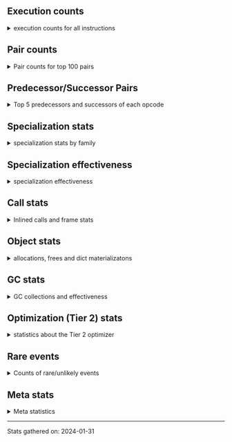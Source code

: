 ## Execution counts

<details>
<summary> execution counts for all instructions </summary>

|Name | Base Count | Head Count | Change | 
|---|---:|---:|---:|
| JUMP_BACKWARD | 4,565,387,831 | 130,813,627 | -97.1% |
| GET_ANEXT | 133,515,680 | 8,000,960 | -94.0% |
| FOR_ITER_RANGE | 712,751,773 | 87,080,413 | -87.8% |
| COMPARE_OP_STR | 2,124,123,220 | 320,811,617 | -84.9% |
| STORE_FAST_LOAD_FAST | 161,236,742 | 33,513,553 | -79.2% |
| CALL_METHOD_DESCRIPTOR_FAST_WITH_KEYWORDS | 104,542,462 | 23,268,692 | -77.7% |
| STORE_SLICE | 156,896,171 | 35,828,886 | -77.2% |
| BINARY_OP_MULTIPLY_FLOAT | 1,103,691,680 | 267,955,794 | -75.7% |
| FOR_ITER | 492,553,897 | 121,797,689 | -75.3% |
| BINARY_OP_ADD_FLOAT | 525,604,542 | 141,052,004 | -73.2% |
| BINARY_SUBSCR_STR_INT | 1,660,365,460 | 473,984,119 | -71.5% |
| BINARY_OP_ADD_INT | 2,975,939,262 | 862,643,938 | -71.0% |
| STORE_SUBSCR_LIST_INT | 424,106,240 | 126,459,547 | -70.2% |
| BINARY_OP_SUBTRACT_FLOAT | 360,323,895 | 108,327,505 | -69.9% |
| LIST_EXTEND | 125,021,225 | 37,864,634 | -69.7% |
| LIST_APPEND | 187,406,729 | 61,153,370 | -67.4% |
| BINARY_SUBSCR | 1,482,708,687 | 508,270,966 | -65.7% |
| CONTAINS_OP | 2,665,881,862 | 1,012,331,036 | -62.0% |
| FOR_ITER_LIST | 1,659,271,081 | 635,500,714 | -61.7% |
| UNPACK_SEQUENCE_TWO_TUPLE | 901,086,834 | 346,630,027 | -61.5% |
| SET_ADD | 2,273,600 | 906,696 | -60.1% |
| STORE_SUBSCR | 440,852,661 | 176,904,288 | -59.9% |
| STORE_NAME | 980,100 | 401,160 | -59.1% |
| CALL_STR_1 | 74,885,887 | 33,728,518 | -55.0% |
| BUILD_SLICE | 211,808,894 | 96,291,386 | -54.5% |
| NOP | 2,057,701,675 | 943,501,950 | -54.1% |
| SWAP | 1,237,170,306 | 586,498,720 | -52.6% |
| BINARY_SUBSCR_LIST_INT | 1,193,419,006 | 575,292,397 | -51.8% |
| COPY | 1,401,539,033 | 680,107,228 | -51.5% |
| BINARY_OP_MULTIPLY_INT | 357,995,205 | 175,050,281 | -51.1% |
| LOAD_CONST | 13,439,523,851 | 7,110,029,720 | -47.1% |
| STORE_FAST | 13,892,726,344 | 7,630,653,608 | -45.1% |
| FORMAT_WITH_SPEC | 1,520 | 840 | -44.7% |
| LOAD_FAST_LOAD_FAST | 11,160,698,798 | 6,179,821,440 | -44.6% |
| LOAD_ATTR_CLASS | 176,639,489 | 99,196,941 | -43.8% |
| FOR_ITER_TUPLE | 582,454,535 | 328,511,761 | -43.6% |
| BINARY_OP | 1,123,726,185 | 638,342,262 | -43.2% |
| TO_BOOL_INT | 326,540,359 | 185,840,346 | -43.1% |
| POP_JUMP_IF_FALSE | 12,057,795,288 | 7,066,019,843 | -41.4% |
| BINARY_OP_SUBTRACT_INT | 658,363,300 | 398,692,600 | -39.4% |
| EXTENDED_ARG | 458,770,550 | 291,203,459 | -36.5% |
| CALL_METHOD_DESCRIPTOR_NOARGS | 432,862,339 | 277,902,317 | -35.8% |
| LOAD_DEREF | 1,107,321,759 | 715,808,760 | -35.4% |
| CALL_INTRINSIC_1 | 249,750,651 | 162,316,778 | -35.0% |
| CONVERT_VALUE | 139,478,136 | 90,755,456 | -34.9% |
| CALL_TYPE_1 | 475,497,005 | 310,802,648 | -34.6% |
| COMPARE_OP | 205,875,602 | 137,104,254 | -33.4% |
| FORMAT_SIMPLE | 151,431,769 | 102,156,290 | -32.5% |
| BUILD_STRING | 76,065,100 | 51,565,086 | -32.2% |
| LOAD_FAST | 39,910,507,902 | 27,397,483,419 | -31.4% |
| PUSH_NULL | 1,781,553,540 | 1,233,224,749 | -30.8% |
| BINARY_SUBSCR_TUPLE_INT | 305,785,979 | 215,564,243 | -29.5% |
| CALL_BUILTIN_FAST | 1,301,893,700 | 926,741,915 | -28.8% |
| MAKE_FUNCTION | 136,666,060 | 99,656,445 | -27.1% |
| LOAD_ATTR_METHOD_NO_DICT | 1,958,092,521 | 1,428,753,280 | -27.0% |
| COMPARE_OP_INT | 1,972,929,991 | 1,444,720,604 | -26.8% |
| BUILD_LIST | 437,672,842 | 321,844,848 | -26.5% |
| LOAD_ATTR_METHOD_WITH_VALUES | 2,715,413,972 | 2,003,304,762 | -26.2% |
| CALL_BUILTIN_O | 1,170,350,750 | 870,729,924 | -25.6% |
| MAP_ADD | 47,756,726 | 35,885,511 | -24.9% |
| UNPACK_SEQUENCE_TUPLE | 591,035,175 | 445,751,525 | -24.6% |
| SET_FUNCTION_ATTRIBUTE | 119,524,598 | 90,240,077 | -24.5% |
| CALL_PY_EXACT_ARGS | 3,922,571,278 | 2,970,327,868 | -24.3% |
| LOAD_ATTR_SLOT | 2,162,828,216 | 1,645,073,912 | -23.9% |
| LOAD_ATTR_NONDESCRIPTOR_WITH_VALUES | 191,668,396 | 147,663,137 | -23.0% |
| LOAD_GLOBAL_BUILTIN | 5,584,084,672 | 4,320,236,810 | -22.6% |
| BINARY_SUBSCR_DICT | 796,216,229 | 616,796,564 | -22.5% |
| UNPACK_SEQUENCE_LIST | 179,426,868 | 140,875,857 | -21.5% |
| LOAD_ATTR_INSTANCE_VALUE | 5,662,983,305 | 4,459,367,437 | -21.3% |
| TO_BOOL_BOOL | 4,719,600,556 | 3,738,358,301 | -20.8% |
| CALL_BOUND_METHOD_EXACT_ARGS | 236,809,675 | 188,259,873 | -20.5% |
| STORE_FAST_STORE_FAST | 2,164,918,048 | 1,733,226,809 | -19.9% |
| LOAD_ATTR | 1,636,137,147 | 1,328,356,501 | -18.8% |
| CALL_LEN | 447,537,423 | 366,711,996 | -18.1% |
| LOAD_GLOBAL_MODULE | 4,113,912,280 | 3,381,306,048 | -17.8% |
| COMPARE_OP_FLOAT | 220,304,906 | 181,238,646 | -17.7% |
| TO_BOOL_STR | 87,660,204 | 73,146,813 | -16.6% |
| IS_OP | 833,716,081 | 696,084,882 | -16.5% |
| DICT_MERGE | 43,248,291 | 36,141,556 | -16.4% |
| BUILD_TUPLE | 976,453,484 | 816,780,527 | -16.4% |
| CALL_BUILTIN_CLASS | 181,966,402 | 152,845,407 | -16.0% |
| CALL_METHOD_DESCRIPTOR_FAST | 465,082,344 | 392,743,612 | -15.6% |
| STORE_GLOBAL | 8,205,000 | 6,941,880 | -15.4% |
| UNARY_NOT | 69,905,406 | 59,193,053 | -15.3% |
| CALL_BUILTIN_FAST_WITH_KEYWORDS | 125,502,219 | 106,351,908 | -15.3% |
| POP_JUMP_IF_TRUE | 2,020,360,722 | 1,719,971,755 | -14.9% |
| CALL_ISINSTANCE | 1,047,690,736 | 896,512,179 | -14.4% |
| GET_ITER | 807,727,437 | 699,000,559 | -13.5% |
| LOAD_ATTR_MODULE | 571,272,873 | 495,603,048 | -13.2% |
| BINARY_SLICE | 325,364,078 | 282,778,953 | -13.1% |
| JUMP_FORWARD | 603,001,593 | 527,864,861 | -12.5% |
| RESUME_CHECK | 7,581,041,169 | 6,648,644,238 | -12.3% |
| TO_BOOL_LIST | 177,408,325 | 157,206,306 | -11.4% |
| LOAD_ATTR_WITH_HINT | 447,532,297 | 399,757,606 | -10.7% |
| RETURN_VALUE | 4,366,229,430 | 3,904,969,020 | -10.6% |
| POP_TOP | 3,707,726,775 | 3,318,862,995 | -10.5% |
| LOAD_FAST_AND_CLEAR | 72,173,910 | 64,947,398 | -10.0% |
| POP_JUMP_IF_NONE | 470,075,222 | 428,512,661 | -8.8% |
| POP_JUMP_IF_NOT_NONE | 674,266,281 | 624,833,196 | -7.3% |
| LOAD_ATTR_NONDESCRIPTOR_NO_DICT | 87,811,323 | 81,835,814 | -6.8% |
| BUILD_MAP | 122,518,902 | 114,883,128 | -6.2% |
| LOAD_NAME | 14,047,500 | 13,238,900 | -5.8% |
| BINARY_OP_ADD_UNICODE | 96,722,220 | 91,376,420 | -5.5% |
| STORE_ATTR_INSTANCE_VALUE | 1,129,154,071 | 1,068,616,319 | -5.4% |
| LOAD_ATTR_METHOD_LAZY_DICT | 62,306,196 | 59,272,272 | -4.9% |
| STORE_ATTR_SLOT | 1,483,689,433 | 1,416,823,426 | -4.5% |
| CALL_METHOD_DESCRIPTOR_O | 412,685,307 | 396,612,142 | -3.9% |
| STORE_ATTR_WITH_HINT | 67,119,209 | 64,557,408 | -3.8% |
| STORE_DEREF | 94,104,826 | 91,061,789 | -3.2% |
| UNARY_INVERT | 14,347,127 | 14,805,942 | 3.2% |
| UNPACK_SEQUENCE | 320,003 | 310,298 | -3.0% |
| RETURN_CONST | 1,976,514,808 | 1,917,533,319 | -3.0% |
| UNARY_NEGATIVE | 161,340,571 | 156,547,380 | -3.0% |
| BEFORE_WITH | 8,719,862 | 8,976,208 | 2.9% |
| TO_BOOL | 348,103,180 | 338,211,985 | -2.8% |
| BINARY_SUBSCR_GETITEM | 193,974,362 | 189,350,473 | -2.4% |
| COPY_FREE_VARS | 346,126,213 | 337,887,798 | -2.4% |
| DELETE_SUBSCR | 177,696,451 | 174,120,030 | -2.0% |
| STORE_SUBSCR_DICT | 269,643,169 | 265,260,075 | -1.6% |
| YIELD_VALUE | 1,318,022,891 | 1,300,323,406 | -1.3% |
| CALL_LIST_APPEND | 328,564,954 | 325,405,484 | -1.0% |
| LOAD_FAST_CHECK | 11,165,812 | 11,270,874 | 0.9% |
| LOAD_SUPER_ATTR_ATTR | 3,676,786 | 3,710,749 | 0.9% |
| TO_BOOL_NONE | 624,077,892 | 618,422,245 | -0.9% |
| INTERPRETER_EXIT | 1,997,954,979 | 1,979,950,105 | -0.9% |
| LOAD_ATTR_PROPERTY | 81,873,768 | 82,421,105 | 0.7% |
| LOAD_SUPER_ATTR_METHOD | 121,600,442 | 120,864,705 | -0.6% |
| TO_BOOL_ALWAYS_TRUE | 236,602,248 | 235,245,604 | -0.6% |
| DICT_UPDATE | 65,731 | 66,106 | 0.6% |
| CALL_PY_WITH_DEFAULTS | 216,754,773 | 217,946,503 | 0.5% |
| MAKE_CELL | 104,682,556 | 104,175,291 | -0.5% |
| BUILD_SET | 1,667,971 | 1,662,890 | -0.3% |
| EXIT_INIT_CHECK | 89,237,076 | 88,978,037 | -0.3% |
| CALL_ALLOC_AND_ENTER_INIT | 91,520,356 | 91,260,997 | -0.3% |
| CALL | 1,109,901,074 | 1,107,007,124 | -0.3% |
| RETURN_GENERATOR | 394,797,057 | 393,892,497 | -0.2% |
| STORE_ATTR | 67,388,484 | 67,251,006 | -0.2% |
| WITH_EXCEPT_START | 183,980 | 184,300 | 0.2% |
| FOR_ITER_GEN | 216,852,649 | 217,205,788 | 0.2% |
| CALL_TUPLE_1 | 24,978,896 | 25,011,587 | 0.1% |
| DELETE_FAST | 2,073,067 | 2,075,479 | 0.1% |
| DELETE_ATTR | 5,731,211 | 5,736,023 | 0.1% |
| CALL_FUNCTION_EX | 186,652,578 | 186,764,489 | 0.1% |
| CHECK_EXC_MATCH | 20,931,267 | 20,943,556 | 0.1% |
| PUSH_EXC_INFO | 21,554,384 | 21,567,013 | 0.1% |
| POP_EXCEPT | 21,554,238 | 21,566,865 | 0.1% |
| CALL_KW | 243,566,086 | 243,698,621 | 0.1% |
| IMPORT_NAME | 9,409,826 | 9,413,426 | 0.0% |
| RERAISE | 2,613,540 | 2,614,500 | 0.0% |
| IMPORT_FROM | 10,428,369 | 10,431,860 | 0.0% |
| BUILD_CONST_KEY_MAP | 13,093,044 | 13,089,195 | -0.0% |
| UNPACK_EX | 755,520 | 755,420 | -0.0% |
| BINARY_OP_INPLACE_ADD_UNICODE | 7,824,640 | 7,825,600 | 0.0% |
| RAISE_VARARGS | 3,815,130 | 3,815,350 | 0.0% |
| LOAD_SUPER_ATTR | 18,344 | 18,343 | -0.0% |
| RESUME | 271,388 | 271,380 | -0.0% |
| JUMP_BACKWARD_NO_INTERRUPT | 551,628,347 | 551,640,348 | 0.0% |
| GET_AWAITABLE | 152,098,450 | 152,100,717 | 0.0% |
| END_FOR | 76,079,555 | 76,080,235 | 0.0% |
| LOAD_GLOBAL | 10,840,365 | 10,840,271 | -0.0% |
| SEND | 165,325,355 | 165,326,654 | 0.0% |
| END_SEND | 314,299,530 | 314,301,797 | 0.0% |
| SEND_GEN | 702,490,805 | 702,492,788 | 0.0% |
| GET_YIELD_FROM_ITER | 36,719,736 | 36,719,720 | -0.0% |
| INSTRUMENTED_POP_JUMP_IF_FALSE | 19,465,840 | 19,465,840 | 0.0% |
| INSTRUMENTED_RESUME | 19,443,620 | 19,443,620 | 0.0% |
| INSTRUMENTED_RETURN_VALUE | 19,434,720 | 19,434,720 | 0.0% |
| END_ASYNC_FOR | 8,000,000 | 8,000,000 | 0.0% |
| GET_AITER | 8,000,000 | 8,000,000 | 0.0% |
| BEFORE_ASYNC_WITH | 3,005,920 | 3,005,920 | 0.0% |
| SET_UPDATE | 88,520 | 88,520 | 0.0% |
| LOAD_BUILD_CLASS | 20,080 | 20,080 | 0.0% |
| INSTRUMENTED_POP_JUMP_IF_TRUE | 13,444 | 13,444 | 0.0% |
| INSTRUMENTED_FOR_ITER | 11,284 | 11,284 | 0.0% |
| INSTRUMENTED_JUMP_BACKWARD | 10,004 | 10,004 | 0.0% |
| INSTRUMENTED_RETURN_CONST | 7,200 | 7,200 | 0.0% |
| LOAD_LOCALS | 3,860 | 3,860 | 0.0% |
| LOAD_FROM_DICT_OR_DEREF | 3,840 | 3,840 | 0.0% |
| DELETE_DEREF | 1,600 | 1,600 | 0.0% |
| CLEANUP_THROW | 1,520 | 1,520 | 0.0% |
| DELETE_NAME | 900 | 900 | 0.0% |
| INSTRUMENTED_POP_JUMP_IF_NONE | 720 | 720 | 0.0% |
| SETUP_ANNOTATIONS | 540 | 540 | 0.0% |
| INSTRUMENTED_JUMP_FORWARD | 400 | 400 | 0.0% |
| INSTRUMENTED_POP_JUMP_IF_NOT_NONE | 400 | 400 | 0.0% |
| CALL_INTRINSIC_2 | 80 | 80 | 0.0% |
| ENTER_EXECUTOR |  | 2,408,793,541 |  |


</details>

## Pair counts

<details>
<summary> Pair counts for top 100 pairs </summary>

Not included in comparative output.


</details>

## Predecessor/Successor Pairs

<details>
<summary> Top 5 predecessors and successors of each opcode </summary>

Not included in comparative output.


</details>

## Specialization stats

<details>
<summary> specialization stats by family </summary>

### BINARY_OP

<details>
<summary> specialization stats for BINARY_OP family </summary>

|Kind | Base Count | Base Ratio | Head Count | Head Ratio | Change | 
|---|---:|---:|---:|---:|---:|
|          hit | 6,036,053,926 | 83.7% | 2,003,622,320 | 74.4% | -66.8% |
|     deferred | 1,171,486,904 | 16.2% | 685,167,656 | 25.5% | -41.5% |
|         miss | 50,410,818 | 0.7% | 49,301,822 | 1.8% | -2.2% |

| | Base Count | Base Ratio | Head Count | Head Ratio | Change | 
|---|---:|---:|---:|---:|---:|
| Failure | 1,650,430 | 62.3% | 1,497,732 | 60.5% | -9.3% |
| Success | 999,669 | 37.7% | 978,696 | 39.5% | -2.1% |

|Failure kind | Base Count | Base Ratio | Head Count | Head Ratio | Change | 
|---|---:|---:|---:|---:|---:|
| true divide different types | 25,043 | 1.5% | 9,882 | 0.7% | -60.5% |
| true divide float | 11,643 | 0.7% | 5,122 | 0.3% | -56.0% |
| xor | 18,643 | 1.1% | 8,342 | 0.6% | -55.3% |
| rshift | 29,709 | 1.8% | 13,469 | 0.9% | -54.7% |
| power | 8,901 | 0.5% | 4,794 | 0.3% | -46.1% |
| lshift | 28,585 | 1.7% | 17,704 | 1.2% | -38.1% |
| floor divide | 51,872 | 3.1% | 32,188 | 2.1% | -37.9% |
| and int | 62,372 | 3.8% | 46,716 | 3.1% | -25.1% |
| subtract other | 16,000 | 1.0% | 12,660 | 0.8% | -20.9% |
| remainder | 60,302 | 3.7% | 50,811 | 3.4% | -15.7% |
| add different types | 216,437 | 13.1% | 183,129 | 12.2% | -15.4% |
| add other | 65,476 | 4.0% | 57,994 | 3.9% | -11.4% |
| multiply other | 4,320 | 0.3% | 4,120 | 0.3% | -4.6% |
| or | 18,197 | 1.1% | 17,558 | 1.2% | -3.5% |
| multiply different types | 249,965 | 15.1% | 243,869 | 16.3% | -2.4% |
| subtract different types | 777,369 | 47.1% | 783,796 | 52.3% | 0.8% |
| true divide other | 3,340 | 0.2% | 3,320 | 0.2% | -0.6% |
| and other | 1,716 | 0.1% | 1,718 | 0.1% | 0.1% |
| and different types | 540 | 0.0% | 540 | 0.0% | 0.0% |


</details>

### BINARY_SLICE

<details>
<summary> specialization stats for BINARY_SLICE family </summary>


</details>

### BINARY_SUBSCR

<details>
<summary> specialization stats for BINARY_SUBSCR family </summary>

|Kind | Base Count | Base Ratio | Head Count | Head Ratio | Change | 
|---|---:|---:|---:|---:|---:|
|     deferred | 1,486,868,424 | 26.4% | 512,643,658 | 19.9% | -65.5% |
|          hit | 4,144,969,674 | 73.6% | 2,066,227,104 | 80.1% | -50.2% |
|         miss | 4,791,362 | 0.1% | 4,760,692 | 0.2% | -0.6% |

| | Base Count | Base Ratio | Head Count | Head Ratio | Change | 
|---|---:|---:|---:|---:|---:|
| Failure | 441,949 | 70.0% | 198,969 | 51.3% | -55.0% |
| Success | 189,676 | 30.0% | 189,031 | 48.7% | -0.3% |

|Failure kind | Base Count | Base Ratio | Head Count | Head Ratio | Change | 
|---|---:|---:|---:|---:|---:|
| list slice | 34,620 | 7.8% | 6,380 | 3.2% | -81.6% |
| array int | 157,600 | 35.7% | 36,680 | 18.4% | -76.7% |
| buffer int | 41,953 | 9.5% | 16,800 | 8.4% | -60.0% |
| other | 121,353 | 27.5% | 56,869 | 28.6% | -53.1% |
| out of range | 76,920 | 17.4% | 72,738 | 36.6% | -5.4% |
| tuple slice | 83 | 0.0% | 82 | 0.0% | -1.2% |
| sequence int | 4,280 | 1.0% | 4,280 | 2.2% | 0.0% |
| code complex parameters | 4,080 | 0.9% | 4,080 | 2.1% | 0.0% |
| buffer slice | 960 | 0.2% | 960 | 0.5% | 0.0% |
| string slice | 100 | 0.0% | 100 | 0.1% | 0.0% |


</details>

### CALL

<details>
<summary> specialization stats for CALL family </summary>

|Kind | Base Count | Base Ratio | Head Count | Head Ratio | Change | 
|---|---:|---:|---:|---:|---:|
|        deopt | 31,040 | 0.0% | 22,840 | 0.0% | -26.4% |
|          hit | 11,063,703,560 | 89.2% | 8,541,978,682 | 86.6% | -22.8% |
|         miss | 230,208,704 | 1.9% | 213,543,980 | 2.2% | -7.2% |
|     deferred | 1,334,418,062 | 10.8% | 1,315,171,884 | 13.3% | -1.4% |

| | Base Count | Base Ratio | Head Count | Head Ratio | Change | 
|---|---:|---:|---:|---:|---:|
| Success | 4,853,948 | 85.3% | 4,539,463 | 84.4% | -6.5% |
| Failure | 837,768 | 14.7% | 839,757 | 15.6% | 0.2% |

|Failure kind | Base Count | Base Ratio | Head Count | Head Ratio | Change | 
|---|---:|---:|---:|---:|---:|
| bound method | 9,946 | 1.2% | 11,796 | 1.4% | 18.6% |
| cmethod | 11,820 | 1.4% | 11,040 | 1.3% | -6.6% |
| operator wrapper | 5,389 | 0.6% | 5,213 | 0.6% | -3.3% |
| class mutable | 51,144 | 6.1% | 50,537 | 6.0% | -1.2% |
| method wrapper | 4,483 | 0.5% | 4,531 | 0.5% | 1.1% |
| meth descr varargs keywords | 17,815 | 2.1% | 17,979 | 2.1% | 0.9% |
| cfunc varargs | 10,931 | 1.3% | 11,008 | 1.3% | 0.7% |
| cfunc noargs | 66,679 | 8.0% | 67,128 | 8.0% | 0.7% |
| cfunc varargs keywords | 27,725 | 3.3% | 27,908 | 3.3% | 0.7% |
| code complex parameters | 153,446 | 18.3% | 154,088 | 18.3% | 0.4% |
| class no vectorcall | 64,107 | 7.7% | 64,343 | 7.7% | 0.4% |
| wrong number arguments | 9,540 | 1.1% | 9,520 | 1.1% | -0.2% |
| other | 33,052 | 3.9% | 32,992 | 3.9% | -0.2% |
| no dict | 100,660 | 12.0% | 100,560 | 12.0% | -0.1% |
| meth descr method fastcall keywords | 178,514 | 21.3% | 178,584 | 21.3% | 0.0% |
| meth descr varargs | 62,077 | 7.4% | 62,090 | 7.4% | 0.0% |
| init not python | 17,080 | 2.0% | 17,080 | 2.0% | 0.0% |
| init not simple | 11,660 | 1.4% | 11,660 | 1.4% | 0.0% |
| str | 1,700 | 0.2% | 1,700 | 0.2% | 0.0% |
| out of versions | 100 | 0.0% | 100 | 0.0% | 0.0% |


</details>

### COMPARE_OP

<details>
<summary> specialization stats for COMPARE_OP family </summary>

|Kind | Base Count | Base Ratio | Head Count | Head Ratio | Change | 
|---|---:|---:|---:|---:|---:|
|          hit | 4,315,488,064 | 95.4% | 1,944,882,875 | 93.3% | -54.9% |
|     deferred | 207,412,873 | 4.6% | 138,675,561 | 6.7% | -33.1% |
|         miss | 1,870,053 | 0.0% | 1,887,992 | 0.1% | 1.0% |

| | Base Count | Base Ratio | Head Count | Head Ratio | Change | 
|---|---:|---:|---:|---:|---:|
| Failure | 234,469 | 70.5% | 218,052 | 68.9% | -7.0% |
| Success | 98,313 | 29.5% | 98,633 | 31.1% | 0.3% |

|Failure kind | Base Count | Base Ratio | Head Count | Head Ratio | Change | 
|---|---:|---:|---:|---:|---:|
| set | 9,840 | 4.2% | 1,820 | 0.8% | -81.5% |
| float long | 19,551 | 8.3% | 15,695 | 7.2% | -19.7% |
| baseobject | 30,498 | 13.0% | 27,350 | 12.5% | -10.3% |
| bytes | 3,480 | 1.5% | 3,320 | 1.5% | -4.6% |
| list | 3,220 | 1.4% | 3,100 | 1.4% | -3.7% |
| different types | 52,021 | 22.2% | 50,088 | 23.0% | -3.7% |
| bool | 5,162 | 2.2% | 4,988 | 2.3% | -3.4% |
| big int | 59,564 | 25.4% | 60,841 | 27.9% | 2.1% |
| tuple | 14,650 | 6.2% | 14,404 | 6.6% | -1.7% |
| string | 10,600 | 4.5% | 10,560 | 4.8% | -0.4% |
| long float | 1,618 | 0.7% | 1,624 | 0.7% | 0.4% |
| other | 24,265 | 10.3% | 24,262 | 11.1% | -0.0% |


</details>

### FOR_ITER

<details>
<summary> specialization stats for FOR_ITER family </summary>

|Kind | Base Count | Base Ratio | Head Count | Head Ratio | Change | 
|---|---:|---:|---:|---:|---:|
|          hit | 2,996,375,894 | 81.8% | 1,130,267,904 | 81.3% | -62.3% |
|     deferred | 663,849,212 | 18.1% | 257,015,938 | 18.5% | -61.3% |
|         miss | 174,954,144 | 4.8% | 138,030,772 | 9.9% | -21.1% |

| | Base Count | Base Ratio | Head Count | Head Ratio | Change | 
|---|---:|---:|---:|---:|---:|
| Failure | 306,614 | 8.4% | 157,037 | 5.6% | -48.8% |
| Success | 3,352,215 | 91.6% | 2,655,486 | 94.4% | -20.8% |

|Failure kind | Base Count | Base Ratio | Head Count | Head Ratio | Change | 
|---|---:|---:|---:|---:|---:|
| enumerate | 43,433 | 14.2% | 15,166 | 9.7% | -65.1% |
| seq iter | 29,860 | 9.7% | 10,460 | 6.7% | -65.0% |
| other | 19,440 | 6.3% | 7,020 | 4.5% | -63.9% |
| ascii string | 5,280 | 1.7% | 2,280 | 1.5% | -56.8% |
| dict values | 13,060 | 4.3% | 5,640 | 3.6% | -56.8% |
| dict items | 113,088 | 36.9% | 59,688 | 38.0% | -47.2% |
| callable | 460 | 0.2% | 280 | 0.2% | -39.1% |
| set | 37,303 | 12.2% | 23,845 | 15.2% | -36.1% |
| itertools | 6,880 | 2.2% | 4,620 | 2.9% | -32.8% |
| zip | 18,970 | 6.2% | 13,100 | 8.3% | -30.9% |
| reversed list | 8,040 | 2.6% | 6,060 | 3.9% | -24.6% |
| bytes | 660 | 0.2% | 518 | 0.3% | -21.5% |
| dict keys | 8,660 | 2.8% | 7,060 | 4.5% | -18.5% |
| map | 1,460 | 0.5% | 1,280 | 0.8% | -12.3% |
| string | 20 | 0.0% | 20 | 0.0% | 0.0% |


</details>

### LOAD_ATTR

<details>
<summary> specialization stats for LOAD_ATTR family </summary>

|Kind | Base Count | Base Ratio | Head Count | Head Ratio | Change | 
|---|---:|---:|---:|---:|---:|
|          hit | 13,365,277,026 | 84.8% | 10,204,342,516 | 83.4% | -23.7% |
|     deferred | 2,373,215,039 | 15.1% | 2,011,318,102 | 16.4% | -15.2% |
|         miss | 753,145,330 | 4.8% | 697,906,798 | 5.7% | -7.3% |
|        deopt | 1,816,821 | 0.0% | 1,816,210 | 0.0% | -0.0% |

| | Base Count | Base Ratio | Head Count | Head Ratio | Change | 
|---|---:|---:|---:|---:|---:|
| Failure | 1,140,637 | 7.1% | 1,060,736 | 7.1% | -7.0% |
| Success | 14,926,801 | 92.9% | 13,884,461 | 92.9% | -7.0% |

|Failure kind | Base Count | Base Ratio | Head Count | Head Ratio | Change | 
|---|---:|---:|---:|---:|---:|
| method | 160,250 | 14.0% | 138,381 | 13.0% | -13.6% |
| metaclass attribute | 253,144 | 22.2% | 225,372 | 21.2% | -11.0% |
| not managed dict | 139,233 | 12.2% | 125,896 | 11.9% | -9.6% |
| class method obj | 24,380 | 2.1% | 22,399 | 2.1% | -8.1% |
| overridden | 18,914 | 1.7% | 18,033 | 1.7% | -4.7% |
| has managed dict | 316,847 | 27.8% | 306,266 | 28.9% | -3.3% |
| shadowed | 100,197 | 8.8% | 97,441 | 9.2% | -2.8% |
| non overriding descriptor | 11,176 | 1.0% | 10,964 | 1.0% | -1.9% |
| non object slot | 3,460 | 0.3% | 3,500 | 0.3% | 1.2% |
| mutable class | 68,335 | 6.0% | 67,755 | 6.4% | -0.8% |
| builtin class method | 2,980 | 0.3% | 2,960 | 0.3% | -0.7% |
| class attr descriptor | 17,660 | 1.5% | 17,740 | 1.7% | 0.5% |
| class attr simple | 6,121 | 0.5% | 6,109 | 0.6% | -0.2% |
| module attr not found | 10,600 | 0.9% | 10,580 | 1.0% | -0.2% |
| not in keys | 7,260 | 0.6% | 7,260 | 0.7% | 0.0% |
| property | 60 | 0.0% | 60 | 0.0% | 0.0% |
| out of versions | 20 | 0.0% | 20 | 0.0% | 0.0% |


</details>

### LOAD_GLOBAL

<details>
<summary> specialization stats for LOAD_GLOBAL family </summary>

|Kind | Base Count | Base Ratio | Head Count | Head Ratio | Change | 
|---|---:|---:|---:|---:|---:|
|          hit | 9,697,678,273 | 99.9% | 7,701,221,859 | 99.9% | -20.6% |
|         miss | 318,679 | 0.0% | 320,999 | 0.0% | 0.7% |
|     deferred | 10,614,023 | 0.1% | 10,616,285 | 0.1% | 0.0% |
|        deopt | 9,340 | 0.0% | 9,340 | 0.0% | 0.0% |

| | Base Count | Base Ratio | Head Count | Head Ratio | Change | 
|---|---:|---:|---:|---:|---:|
| Success | 545,021 | 100.0% | 544,985 | 100.0% | -0.0% |
| Failure | 0 | 0.0% | 0 | 0.0% |  |


</details>

### LOAD_SUPER_ATTR

<details>
<summary> specialization stats for LOAD_SUPER_ATTR family </summary>

|Kind | Base Count | Base Ratio | Head Count | Head Ratio | Change | 
|---|---:|---:|---:|---:|---:|
|          hit | 125,277,228 | 100.0% | 124,575,454 | 100.0% | -0.6% |
|     deferred | 9,244 | 0.0% | 9,243 | 0.0% | -0.0% |

| | Base Count | Base Ratio | Head Count | Head Ratio | Change | 
|---|---:|---:|---:|---:|---:|
| Success | 9,100 | 100.0% | 9,100 | 100.0% | 0.0% |
| Failure | 0 | 0.0% | 0 | 0.0% |  |


</details>

### POP_JUMP_IF_FALSE

<details>
<summary> specialization stats for POP_JUMP_IF_FALSE family </summary>


</details>

### POP_JUMP_IF_NONE

<details>
<summary> specialization stats for POP_JUMP_IF_NONE family </summary>


</details>

### POP_JUMP_IF_NOT_NONE

<details>
<summary> specialization stats for POP_JUMP_IF_NOT_NONE family </summary>


</details>

### POP_JUMP_IF_TRUE

<details>
<summary> specialization stats for POP_JUMP_IF_TRUE family </summary>


</details>

### SEND

<details>
<summary> specialization stats for SEND family </summary>

|Kind | Base Count | Base Ratio | Head Count | Head Ratio | Change | 
|---|---:|---:|---:|---:|---:|
|     deferred | 165,297,470 | 19.0% | 165,298,761 | 19.0% | 0.0% |
|          hit | 702,459,905 | 80.9% | 702,461,888 | 80.9% | 0.0% |
|         miss | 30,900 | 0.0% | 30,900 | 0.0% | 0.0% |

| | Base Count | Base Ratio | Head Count | Head Ratio | Change | 
|---|---:|---:|---:|---:|---:|
| Success | 6,207 | 10.6% | 6,208 | 10.6% | 0.0% |
| Failure | 52,578 | 89.4% | 52,585 | 89.4% | 0.0% |

|Failure kind | Base Count | Base Ratio | Head Count | Head Ratio | Change | 
|---|---:|---:|---:|---:|---:|
| other | 15,898 | 30.2% | 15,905 | 30.2% | 0.0% |
| async generator send | 33,180 | 63.1% | 33,180 | 63.1% | 0.0% |
| list | 3,260 | 6.2% | 3,260 | 6.2% | 0.0% |
| dict keys | 240 | 0.5% | 240 | 0.5% | 0.0% |


</details>

### STORE_ATTR

<details>
<summary> specialization stats for STORE_ATTR family </summary>

|Kind | Base Count | Base Ratio | Head Count | Head Ratio | Change | 
|---|---:|---:|---:|---:|---:|
|          hit | 2,486,362,233 | 90.5% | 2,357,405,457 | 90.1% | -5.2% |
|         miss | 193,600,480 | 7.0% | 192,591,696 | 7.4% | -0.5% |
|     deferred | 257,106,538 | 9.4% | 255,980,133 | 9.8% | -0.4% |

| | Base Count | Base Ratio | Head Count | Head Ratio | Change | 
|---|---:|---:|---:|---:|---:|
| Failure | 96,966 | 2.5% | 96,084 | 2.5% | -0.9% |
| Success | 3,785,460 | 97.5% | 3,766,485 | 97.5% | -0.5% |

|Failure kind | Base Count | Base Ratio | Head Count | Head Ratio | Change | 
|---|---:|---:|---:|---:|---:|
| not in keys | 7,820 | 8.1% | 7,400 | 7.7% | -5.4% |
| not in dict | 15,940 | 16.4% | 15,520 | 16.2% | -2.6% |
| property | 4,060 | 4.2% | 4,160 | 4.3% | 2.5% |
| no dict | 3,100 | 3.2% | 3,120 | 3.2% | 0.6% |
| class attr simple | 46,020 | 47.5% | 45,860 | 47.7% | -0.3% |
| not managed dict | 2,646 | 2.7% | 2,644 | 2.8% | -0.1% |
| overriding descriptor | 10,640 | 11.0% | 10,640 | 11.1% | 0.0% |
| overridden | 5,180 | 5.3% | 5,180 | 5.4% | 0.0% |
| method | 1,540 | 1.6% | 1,540 | 1.6% | 0.0% |
| mutable class | 20 | 0.0% | 20 | 0.0% | 0.0% |


</details>

### STORE_SLICE

<details>
<summary> specialization stats for STORE_SLICE family </summary>


</details>

### STORE_SUBSCR

<details>
<summary> specialization stats for STORE_SUBSCR family </summary>

|Kind | Base Count | Base Ratio | Head Count | Head Ratio | Change | 
|---|---:|---:|---:|---:|---:|
|     deferred | 440,681,885 | 38.8% | 176,799,359 | 31.1% | -59.9% |
|          hit | 693,746,529 | 61.1% | 391,716,742 | 68.9% | -43.5% |
|         miss | 2,880 | 0.0% | 2,880 | 0.0% | 0.0% |

| | Base Count | Base Ratio | Head Count | Head Ratio | Change | 
|---|---:|---:|---:|---:|---:|
| Failure | 157,497 | 90.7% | 91,647 | 85.0% | -41.8% |
| Success | 16,159 | 9.3% | 16,162 | 15.0% | 0.0% |

|Failure kind | Base Count | Base Ratio | Head Count | Head Ratio | Change | 
|---|---:|---:|---:|---:|---:|
| bytearray int | 9,320 | 5.9% | 1,760 | 1.9% | -81.1% |
| array int | 66,240 | 42.1% | 16,840 | 18.4% | -74.6% |
| dict subclass no override | 34,860 | 22.1% | 26,091 | 28.5% | -25.2% |
| other | 780 | 0.5% | 720 | 0.8% | -7.7% |
| py simple | 43,457 | 27.6% | 43,396 | 47.4% | -0.1% |
| out of range | 2,820 | 1.8% | 2,820 | 3.1% | 0.0% |
| list slice | 20 | 0.0% | 20 | 0.0% | 0.0% |


</details>

### TO_BOOL

<details>
<summary> specialization stats for TO_BOOL family </summary>

|Kind | Base Count | Base Ratio | Head Count | Head Ratio | Change | 
|---|---:|---:|---:|---:|---:|
|          hit | 6,046,510,496 | 92.7% | 4,886,069,943 | 91.4% | -19.2% |
|     deferred | 470,214,519 | 7.2% | 457,159,439 | 8.6% | -2.8% |
|         miss | 125,379,088 | 1.9% | 122,149,672 | 2.3% | -2.6% |

| | Base Count | Base Ratio | Head Count | Head Ratio | Change | 
|---|---:|---:|---:|---:|---:|
| Success | 2,590,825 | 79.3% | 2,529,849 | 79.0% | -2.4% |
| Failure | 676,924 | 20.7% | 672,369 | 21.0% | -0.7% |

|Failure kind | Base Count | Base Ratio | Head Count | Head Ratio | Change | 
|---|---:|---:|---:|---:|---:|
| sequence | 18,667 | 2.8% | 16,058 | 2.4% | -14.0% |
| set | 32,992 | 4.9% | 32,676 | 4.9% | -1.0% |
| dict | 35,578 | 5.3% | 35,245 | 5.2% | -0.9% |
| bytes | 19,253 | 2.8% | 19,097 | 2.8% | -0.8% |
| other | 173,136 | 25.6% | 172,044 | 25.6% | -0.6% |
| mapping | 98,805 | 14.6% | 98,392 | 14.6% | -0.4% |
| number | 181,677 | 26.8% | 182,269 | 27.1% | 0.3% |
| bytearray | 1,237 | 0.2% | 1,240 | 0.2% | 0.2% |
| tuple | 112,559 | 16.6% | 112,328 | 16.7% | -0.2% |
| float | 2,600 | 0.4% | 2,600 | 0.4% | 0.0% |
| memory view | 420 | 0.1% | 420 | 0.1% | 0.0% |


</details>

### UNPACK_SEQUENCE

<details>
<summary> specialization stats for UNPACK_SEQUENCE family </summary>

|Kind | Base Count | Base Ratio | Head Count | Head Ratio | Change | 
|---|---:|---:|---:|---:|---:|
|          hit | 1,668,576,637 | 99.8% | 930,405,949 | 99.7% | -44.2% |
|         miss | 2,972,240 | 0.2% | 2,851,460 | 0.3% | -4.1% |
|     deferred | 3,191,679 | 0.2% | 3,063,600 | 0.3% | -4.0% |

| | Base Count | Base Ratio | Head Count | Head Ratio | Change | 
|---|---:|---:|---:|---:|---:|
| Failure | 2,516 | 2.5% | 2,438 | 2.5% | -3.1% |
| Success | 98,048 | 97.5% | 95,720 | 97.5% | -2.4% |

|Failure kind | Base Count | Base Ratio | Head Count | Head Ratio | Change | 
|---|---:|---:|---:|---:|---:|
| iterator | 680 | 27.0% | 620 | 25.4% | -8.8% |
| sequence | 1,456 | 57.9% | 1,438 | 59.0% | -1.2% |
| other | 380 | 15.1% | 380 | 15.6% | 0.0% |


</details>


</details>

## Specialization effectiveness

<details>
<summary> specialization effectiveness </summary>

|Instructions | Base Count | Base Ratio | Head Count | Head Ratio | Change | 
|---|---:|---:|---:|---:|---:|
| Not specialized | 22,788,508,746 | 10.7% | 14,757,686,935 | 10.3% | -35.2% |
| Basic | 118,096,663,349 | 55.4% | 77,837,496,373 | 54.3% | -34.1% |
| Specialized hits | 70,690,802,330 | 33.2% | 49,450,963,505 | 34.5% | -30.0% |
| Specialized misses | 1,538,187,204 | 0.7% | 1,423,879,997 | 1.0% | -7.4% |

### Deferred by instruction

<details>
<summary> deferred by instruction </summary>

|Name | Base Count | Base Ratio | Head Count | Head Ratio | Change | 
|---|---:|---:|---:|---:|---:|
| BINARY_SUBSCR | 1,486,868,424 | 17.3% | 512,643,658 | 8.6% | -65.5% |
| FOR_ITER | 663,849,212 | 7.7% | 257,015,938 | 4.3% | -61.3% |
| STORE_SUBSCR | 440,681,885 | 5.1% | 176,799,359 | 3.0% | -59.9% |
| BINARY_OP | 1,171,486,904 | 13.6% | 685,167,656 | 11.4% | -41.5% |
| COMPARE_OP | 207,412,873 | 2.4% | 138,675,561 | 2.3% | -33.1% |
| LOAD_ATTR | 2,373,215,039 | 27.6% | 2,011,318,102 | 33.6% | -15.2% |
| TO_BOOL | 470,214,519 | 5.5% | 457,159,439 | 7.6% | -2.8% |
| CALL | 1,334,418,062 | 15.5% | 1,315,171,884 | 22.0% | -1.4% |
| STORE_ATTR | 257,106,538 | 3.0% | 255,980,133 | 4.3% | -0.4% |
| SEND | 165,297,470 | 1.9% | 165,298,761 | 2.8% | 0.0% |


</details>

### Misses by instruction

<details>
<summary> misses by instruction </summary>

|Name | Base Count | Base Ratio | Head Count | Head Ratio | Change | 
|---|---:|---:|---:|---:|---:|
| FOR_ITER_LIST | 87,622,648 | 5.7% | 69,024,744 | 4.8% | -21.2% |
| FOR_ITER_TUPLE | 87,260,536 | 5.7% | 68,997,228 | 4.8% | -20.9% |
| LOAD_ATTR_INSTANCE_VALUE | 286,579,420 | 18.6% | 255,995,320 | 18.0% | -10.7% |
| LOAD_ATTR_METHOD_WITH_VALUES | 215,496,170 | 14.0% | 195,373,032 | 13.7% | -9.3% |
| TO_BOOL_NONE | 61,182,829 | 4.0% | 59,784,286 | 4.2% | -2.3% |
| CALL_PY_EXACT_ARGS | 107,980,195 | 7.0% | 105,586,880 | 7.4% | -2.2% |
| STORE_ATTR_INSTANCE_VALUE | 99,629,998 | 6.5% | 98,685,318 | 6.9% | -0.9% |
| LOAD_ATTR_SLOT | 110,898,816 | 7.2% | 110,171,824 | 7.7% | -0.7% |
| STORE_ATTR_SLOT | 93,911,429 | 6.1% | 93,853,429 | 6.6% | -0.1% |
| LOAD_ATTR_NONDESCRIPTOR_WITH_VALUES | 68,349,054 | 4.4% | 68,351,066 | 4.8% | 0.0% |


</details>


</details>

## Call stats

<details>
<summary> Inlined calls and frame stats </summary>

| | Base Count | Base Ratio | Head Count | Head Ratio | Change | 
|---|---:|---:|---:|---:|---:|
| Calls to Python functions inlined | 5,994,454,452 | 75.0% | 4,991,324,257 | 71.6% | -16.7% |
| Calls via PyEval_EvalFrame (generator) | 779,410,815 | 9.7% | 760,400,917 | 10.9% | -2.4% |
| Frames pushed | 4,667,269,353 | 58.4% | 4,568,910,565 | 65.5% | -2.1% |
| Calls to PyEval_EvalDefault | 2,001,152,613 | 25.0% | 1,983,148,059 | 28.4% | -0.9% |
| Calls via PyEval_EvalFrame (total) | 2,001,152,613 | 25.0% | 1,983,148,059 | 28.4% | -0.9% |
| Calls via PyEval_EvalFrame (api) | 231,114,427 | 2.9% | 231,399,409 | 3.3% | 0.1% |
| Calls via PyEval_EvalFrame (function vectorcall) | 1,216,426,898 | 15.2% | 1,217,432,242 | 17.5% | 0.1% |
| Calls via PyEval_EvalFrame (vector) | 1,221,741,798 | 15.3% | 1,222,747,142 | 17.5% | 0.1% |
| Frame objects created | 62,513,151 | 0.8% | 62,527,802 | 0.9% | 0.0% |
| Calls via PyEval_EvalFrame (slot) | 336,009,445 | 4.2% | 336,052,328 | 4.8% | 0.0% |
| Calls via PyEval_EvalFrame (method) | 212,981,259 | 2.7% | 212,989,205 | 3.1% | 0.0% |
| Calls via PyEval_EvalFrame (function ex) | 28,965,653 | 0.4% | 28,965,101 | 0.4% | -0.0% |
| Calls via PyEval_EvalFrame (legacy) | 5,294,820 | 0.1% | 5,294,820 | 0.1% | 0.0% |
| Calls via PyEval_EvalFrame (build class) | 20,080 | 0.0% | 20,080 | 0.0% | 0.0% |


</details>

## Object stats

<details>
<summary> allocations, frees and dict materializatons </summary>

| | Base Count | Base Ratio | Head Count | Head Ratio | Change | 
|---|---:|---:|---:|---:|---:|
| Method cache misses | 85,539,864 |  | 71,436,779 |  | -16.5% |
| Method cache collisions | 94,121,601 |  | 80,318,035 |  | -14.7% |
| Method cache dunder misses | 8,745,211 |  | 9,047,427 |  | 3.5% |
| Interpreter increfs | 81,388,448,912 | 77.3% | 82,894,700,324 | 77.7% | 1.9% |
| Method cache hits | 2,835,879,419 |  | 2,789,148,963 |  | -1.6% |
| Interpreter decrefs | 94,558,707,458 | 78.1% | 95,985,016,826 | 78.4% | 1.5% |
| Increfs | 23,926,813,311 | 22.7% | 23,808,544,714 | 22.3% | -0.5% |
| Allocations from freelist | 6,034,344,891 | 35.9% | 6,061,489,059 | 36.1% | 0.4% |
| Frees to freelist | 6,042,117,556 |  | 6,069,225,070 |  | 0.4% |
| Allocations to 512 bytes | 10,642,606,545 | 63.4% | 10,601,655,293 | 63.2% | -0.4% |
| Allocations | 10,757,700,338 | 64.1% | 10,716,900,239 | 63.9% | -0.4% |
| Frees | 11,054,262,069 |  | 11,012,653,981 |  | -0.4% |
| Allocations over 4 kbytes | 20,192,121 | 0.1% | 20,260,967 | 0.1% | 0.3% |
| Decrefs | 26,523,528,924 | 21.9% | 26,474,381,388 | 21.6% | -0.2% |
| New values | 73,359,424 |  | 73,237,195 |  | -0.2% |
| Allocations to 4 kbytes | 94,901,672 | 0.6% | 94,983,979 | 0.6% | 0.1% |
| Method cache dunder hits | 3,229,040,143 |  | 3,231,125,978 |  | 0.1% |
| Materialize dict (on request) | 5,306,180 | 7.2% | 5,306,180 | 7.2% | 0.0% |
| Materialize dict (new key) | 189,420 | 0.3% | 189,420 | 0.3% | 0.0% |
| Materialize dict (too big) | 0 | 0.0% | 0 | 0.0% |  |
| Materialize dict (str subclass) | 0 | 0.0% | 0 | 0.0% |  |
| Dematerialize dict | 2,033,160 | 2.8% | 2,033,160 | 2.8% | 0.0% |


</details>

## GC stats

<details>
<summary> GC collections and effectiveness </summary>

|Generation | Base Collections | Base Objects collected | Base Object visits | Head Collections | Head Objects collected | Head Object visits | 
|---:|---:|---:|---:|---:|---:|---:|
| 0 | 723,569 | 45,892,467 | 5,995,970,256 | 722,065 | 45,610,391 | 5,989,906,562 |
| 1 | 64,722 | 36,338,299 | 4,895,804,716 | 64,569 | 35,515,171 | 4,885,819,176 |
| 2 | 20,842 | 53,207,680 | 18,096,439,815 | 20,807 | 53,122,962 | 18,089,040,377 |


</details>

## Optimization (Tier 2) stats

<details>
<summary> statistics about the Tier 2 optimizer </summary>

| | Base Count | Base Ratio | Head Count | Head Ratio | Change | 
|---|---:|---:|---:|---:|---:|
| Optimization attempts | 0 |  | 137,437 |  | 137,437 / 0 !! |
| Traces created | 0 |  | 62,337 | 45.4% | 62,337 / 0 !! |
| Trace stack overflow | 0 |  | 180 | 0.1% | 180 / 0 !! |
| Trace stack underflow | 0 |  | 552 | 0.4% | 552 / 0 !! |
| Trace too long | 0 |  | 220 | 0.2% | 220 / 0 !! |
| Trace too short | 0 |  | 75,100 | 54.6% | 75,100 / 0 !! |
| Inner loop found | 0 |  | 2,385 | 1.7% | 2,385 / 0 !! |
| Recursive call | 0 |  | 1,100 | 0.8% | 1,100 / 0 !! |
| Low confidence | 0 |  | 1,706 | 1.2% | 1,706 / 0 !! |
| Traces executed | 0 |  | 2,408,793,541 |  | 2,408,793,541 / 0 !! |
| Uops executed | 0 |  | 122,307,827,682 | 50.78 | 122,307,827,682 / 0 !! |

### Trace length histogram

<details>
<summary> trace length histogram </summary>

|Range | Base Count | Base Ratio | Head Count | Head Ratio | Change | 
|---|---:|---:|---:|---:|---:|
| <= 1 | 0 |  | 0 | 0.0% |  |
| <= 2 |  |  | 0 | 0.0% |  |
| <= 4 |  |  | 0 | 0.0% |  |
| <= 8 |  |  | 0 | 0.0% |  |
| <= 16 |  |  | 3,295 | 5.3% |  |
| <= 32 |  |  | 19,400 | 31.1% |  |
| <= 64 |  |  | 20,540 | 32.9% |  |
| <= 128 |  |  | 12,005 | 19.3% |  |
| <= 256 |  |  | 5,428 | 8.7% |  |
| <= 512 |  |  | 1,669 | 2.7% |  |


</details>

### Optimized trace length histogram

<details>
<summary> optimized trace length histogram </summary>

|Range | Base Count | Base Ratio | Head Count | Head Ratio | Change | 
|---|---:|---:|---:|---:|---:|
| <= 1 | 0 |  | 0 | 0.0% |  |
| <= 2 |  |  | 0 | 0.0% |  |
| <= 4 |  |  | 160 | 0.3% |  |
| <= 8 |  |  | 4,874 | 7.8% |  |
| <= 16 |  |  | 17,030 | 27.3% |  |
| <= 32 |  |  | 19,648 | 31.5% |  |
| <= 64 |  |  | 12,045 | 19.3% |  |
| <= 128 |  |  | 6,228 | 10.0% |  |
| <= 256 |  |  | 1,932 | 3.1% |  |
| <= 512 |  |  | 420 | 0.7% |  |


</details>

### Trace run length histogram

<details>
<summary> trace run length histogram </summary>

|Range | Base Count | Base Ratio | Head Count | Head Ratio | Change | 
|---|---:|---:|---:|---:|---:|
| <= 1 | 0 |  | 92,951,797 | 3.9% | 92,951,797 / 0 !! |
| <= 2 |  |  | 332,520,859 | 13.8% |  |
| <= 4 |  |  | 27,985,156 | 1.2% |  |
| <= 8 |  |  | 349,147,544 | 14.5% |  |
| <= 16 |  |  | 395,282,620 | 16.4% |  |
| <= 32 |  |  | 595,443,222 | 24.7% |  |
| <= 64 |  |  | 202,589,823 | 8.4% |  |
| <= 128 |  |  | 260,907,598 | 10.8% |  |
| <= 256 |  |  | 88,290,136 | 3.7% |  |
| <= 512 |  |  | 37,923,559 | 1.6% |  |
| <= 1,024 |  |  | 6,889,075 | 0.3% |  |
| <= 2,048 |  |  | 16,629,563 | 0.7% |  |
| <= 4,096 |  |  | 1,128,689 | 0.0% |  |
| <= 8,192 |  |  | 705,747 | 0.0% |  |
| <= 16,384 |  |  | 326,780 | 0.0% |  |
| <= 32,768 |  |  | 45,720 | 0.0% |  |
| <= 65,536 |  |  | 20,940 | 0.0% |  |
| <= 131,072 |  |  | 1,273 | 0.0% |  |
| <= 262,144 |  |  | 2,180 | 0.0% |  |
| <= 524,288 |  |  | 300 | 0.0% |  |
| <= 1,048,576 |  |  | 480 | 0.0% |  |
| <= 2,097,152 |  |  | 130 | 0.0% |  |
| <= 4,194,304 |  |  | 190 | 0.0% |  |
| <= 8,388,608 |  |  | 0 | 0.0% |  |
| <= 16,777,216 |  |  | 160 | 0.0% |  |


</details>

### Uop execution stats

<details>
<summary> uop execution stats </summary>

|Name | Base Count | Head Count | Change | 
|---|---:|---:|---:|
| LOAD_FAST |  | 22,022,369,230 |  |
| _SET_IP |  | 15,746,084,404 |  |
| _CHECK_VALIDITY |  | 12,196,265,141 |  |
| STORE_FAST |  | 7,082,924,306 |  |
| LOAD_CONST |  | 6,201,095,503 |  |
| _GUARD_IS_FALSE_POP |  | 3,866,197,124 |  |
| _GUARD_TYPE_VERSION |  | 3,080,944,691 |  |
| _GUARD_BOTH_INT |  | 2,535,113,549 |  |
| _BINARY_OP_ADD_INT |  | 2,100,991,674 |  |
| _JUMP_TO_TOP |  | 1,959,343,483 |  |
| _GUARD_GLOBALS_VERSION |  | 1,845,453,690 |  |
| COMPARE_OP_STR |  | 1,803,498,455 |  |
| CONTAINS_OP |  | 1,630,306,324 |  |
| _GUARD_BOTH_FLOAT |  | 1,451,867,320 |  |
| _GUARD_IS_TRUE_POP |  | 1,271,309,286 |  |
| _ITER_CHECK_LIST |  | 1,240,782,561 |  |
| _GUARD_NOT_EXHAUSTED_LIST |  | 1,224,814,065 |  |
| _GUARD_BUILTINS_VERSION |  | 1,194,588,929 |  |
| _LOAD_GLOBAL_BUILTINS |  | 1,194,579,769 |  |
| BINARY_SUBSCR_STR_INT |  | 1,186,556,641 |  |
| _EXIT_TRACE |  | 1,111,593,742 |  |
| _CHECK_MANAGED_OBJECT_HAS_VALUES |  | 1,029,837,677 |  |
| _LOAD_ATTR_INSTANCE_VALUE |  | 1,029,837,677 |  |
| _BINARY_SUBSCR |  | 974,679,658 |  |
| _ITER_NEXT_LIST |  | 971,663,881 |  |
| TO_BOOL_BOOL |  | 946,602,138 |  |
| _CHECK_FUNCTION_EXACT_ARGS |  | 910,068,933 |  |
| _CHECK_PEP_523 |  | 910,068,933 |  |
| _CHECK_STACK_SPACE |  | 901,091,608 |  |
| _INIT_CALL_PY_EXACT_ARGS |  | 901,088,337 |  |
| _PUSH_FRAME |  | 901,088,337 |  |
| _SAVE_RETURN_OFFSET |  | 901,088,337 |  |
| RESUME_CHECK |  | 813,254,721 |  |
| _BINARY_OP_MULTIPLY_FLOAT |  | 810,477,200 |  |
| COPY |  | 716,485,071 |  |
| _GUARD_DORV_VALUES_INST_ATTR_FROM_DICT |  | 682,475,309 |  |
| _GUARD_KEYS_VERSION |  | 682,452,689 |  |
| SWAP |  | 646,640,792 |  |
| _LOAD_GLOBAL_MODULE |  | 644,504,164 |  |
| _ITER_CHECK_RANGE |  | 641,146,520 |  |
| _GUARD_NOT_EXHAUSTED_RANGE |  | 640,467,800 |  |
| _LOAD_ATTR_METHOD_WITH_VALUES |  | 633,497,231 |  |
| _ITER_NEXT_RANGE |  | 604,805,963 |  |
| BINARY_SUBSCR_LIST_INT |  | 568,508,027 |  |
| UNPACK_SEQUENCE_TWO_TUPLE |  | 555,111,247 |  |
| _LOAD_ATTR_METHOD_NO_DICT |  | 530,320,853 |  |
| _LOAD_ATTR_SLOT |  | 517,679,401 |  |
| _BINARY_OP |  | 511,754,854 |  |
| PUSH_NULL |  | 499,425,359 |  |
| _ITER_CHECK_TUPLE |  | 470,198,773 |  |
| COMPARE_OP_INT |  | 446,489,858 |  |
| _POP_FRAME |  | 418,540,430 |  |
| _GUARD_NOT_EXHAUSTED_TUPLE |  | 393,204,112 |  |
| _BINARY_OP_ADD_FLOAT |  | 384,278,220 |  |
| _FOR_ITER_TIER_TWO |  | 372,830,164 |  |
| CALL_BUILTIN_FAST |  | 371,866,382 |  |
| LOAD_DEREF |  | 364,493,722 |  |
| POP_TOP |  | 323,239,228 |  |
| _LOAD_ATTR |  | 304,176,332 |  |
| STORE_SUBSCR_LIST_INT |  | 295,345,620 |  |
| CALL_BUILTIN_O |  | 273,461,537 |  |
| _STORE_SUBSCR |  | 256,523,904 |  |
| _BINARY_OP_SUBTRACT_INT |  | 254,017,435 |  |
| _ITER_NEXT_TUPLE |  | 253,148,859 |  |
| _BINARY_OP_SUBTRACT_FLOAT |  | 252,105,940 |  |
| _BINARY_OP_MULTIPLY_INT |  | 179,624,800 |  |
| BINARY_SUBSCR_DICT |  | 179,276,710 |  |
| BUILD_TUPLE |  | 159,217,062 |  |
| CALL_TYPE_1 |  | 158,365,777 |  |
| CALL_METHOD_DESCRIPTOR_NOARGS |  | 155,420,892 |  |
| CALL_ISINSTANCE |  | 151,886,647 |  |
| UNPACK_SEQUENCE_TUPLE |  | 145,672,240 |  |
| TO_BOOL_INT |  | 141,612,844 |  |
| GET_ANEXT |  | 125,514,720 |  |
| LIST_APPEND |  | 125,245,015 |  |
| STORE_SLICE |  | 121,067,660 |  |
| BUILD_LIST |  | 116,160,401 |  |
| BUILD_SLICE |  | 115,518,240 |  |
| GET_ITER |  | 103,776,349 |  |
| IS_OP |  | 92,097,982 |  |
| BINARY_SUBSCR_TUPLE_INT |  | 90,090,740 |  |
| CALL_INTRINSIC_1 |  | 87,438,283 |  |
| LIST_EXTEND |  | 87,438,283 |  |
| CALL_METHOD_DESCRIPTOR_FAST_WITH_KEYWORDS |  | 81,275,839 |  |
| _CHECK_ATTR_MODULE |  | 77,185,532 |  |
| _LOAD_ATTR_MODULE |  | 77,182,092 |  |
| CALL_METHOD_DESCRIPTOR_FAST |  | 68,462,353 |  |
| _COMPARE_OP |  | 66,616,005 |  |
| _STORE_ATTR_SLOT |  | 66,304,009 |  |
| TO_BOOL_NONE |  | 64,387,100 |  |
| CALL_LEN |  | 55,093,505 |  |
| _GUARD_IS_NOT_NONE_POP |  | 50,116,996 |  |
| FORMAT_SIMPLE |  | 49,281,620 |  |
| CONVERT_VALUE |  | 48,726,520 |  |
| _LOAD_ATTR_WITH_HINT |  | 47,694,955 |  |
| _CHECK_ATTR_WITH_HINT |  | 47,694,955 |  |
| _LOAD_ATTR_NONDESCRIPTOR_WITH_VALUES |  | 45,000,900 |  |
| BINARY_SLICE |  | 41,002,520 |  |
| COMPARE_OP_FLOAT |  | 39,073,479 |  |
| UNPACK_SEQUENCE_LIST |  | 38,553,160 |  |
| _CHECK_CALL_BOUND_METHOD_EXACT_ARGS |  | 38,342,532 |  |
| _INIT_CALL_BOUND_METHOD_EXACT_ARGS |  | 38,342,532 |  |
| MAKE_FUNCTION |  | 36,111,050 |  |
| CALL_STR_1 |  | 34,750,620 |  |
| _GUARD_DORV_VALUES |  | 34,384,520 |  |
| _STORE_ATTR_INSTANCE_VALUE |  | 34,036,740 |  |
| _CHECK_ATTR_CLASS |  | 28,506,820 |  |
| SET_FUNCTION_ATTRIBUTE |  | 28,384,052 |  |
| CALL_BUILTIN_CLASS |  | 28,227,467 |  |
| _LOAD_ATTR_CLASS |  | 27,754,320 |  |
| _GUARD_IS_NONE_POP |  | 25,394,778 |  |
| BUILD_STRING |  | 24,503,860 |  |
| TO_BOOL_LIST |  | 20,484,753 |  |
| CALL_BUILTIN_FAST_WITH_KEYWORDS |  | 18,233,800 |  |
| CALL_METHOD_DESCRIPTOR_O |  | 15,931,931 |  |
| TO_BOOL_STR |  | 14,513,627 |  |
| TO_BOOL_ALWAYS_TRUE |  | 12,118,720 |  |
| MAP_ADD |  | 11,871,660 |  |
| UNARY_NOT |  | 10,715,274 |  |
| _TO_BOOL |  | 10,264,919 |  |
| BUILD_MAP |  | 7,963,582 |  |
| LOAD_FAST_AND_CLEAR |  | 7,539,780 |  |
| DICT_MERGE |  | 7,108,200 |  |
| _LOAD_ATTR_NONDESCRIPTOR_NO_DICT |  | 5,944,690 |  |
| STORE_SUBSCR_DICT |  | 5,069,954 |  |
| UNARY_NEGATIVE |  | 4,793,254 |  |
| _CHECK_ATTR_METHOD_LAZY_DICT |  | 3,199,460 |  |
| _LOAD_ATTR_METHOD_LAZY_DICT |  | 3,199,460 |  |
| _STORE_ATTR |  | 2,703,780 |  |
| _GUARD_BOTH_UNICODE |  | 2,147,080 |  |
| _BINARY_OP_ADD_UNICODE |  | 2,147,080 |  |
| STORE_DEREF |  | 1,944,720 |  |
| SET_ADD |  | 1,366,904 |  |
| STORE_GLOBAL |  | 1,260,560 |  |
| LOAD_NAME |  | 808,600 |  |
| STORE_NAME |  | 578,940 |  |
| UNARY_INVERT |  | 509,820 |  |
| MAKE_CELL |  | 384,929 |  |
| COPY_FREE_VARS |  | 243,620 |  |
| BEFORE_WITH |  | 93,386 |  |
| LOAD_FAST_CHECK |  | 65,116 |  |
| DELETE_SUBSCR |  | 59,780 |  |
| _UNPACK_SEQUENCE |  | 9,607 |  |
| LOAD_SUPER_ATTR_METHOD |  | 6,000 |  |
| BUILD_SET |  | 5,080 |  |
| FORMAT_WITH_SPEC |  | 680 |  |
| CALL_TUPLE_1 |  | 240 |  |
| UNPACK_EX |  | 100 |  |


</details>

### Unsupported opcodes

<details>
<summary> unsupported opcodes </summary>

|Opcode | Base Count | Head Count | Change | 
|---|---:|---:|---:|
| FOR_ITER_GEN |  | 75,180 |  |
| CALL |  | 8,593 |  |
| LOAD_ATTR_PROPERTY |  | 4,715 |  |
| CALL_LIST_APPEND |  | 3,692 |  |
| YIELD_VALUE |  | 3,378 |  |
| CALL_PY_WITH_DEFAULTS |  | 3,300 |  |
| CALL_KW |  | 2,620 |  |
| BINARY_SUBSCR_GETITEM |  | 1,600 |  |
| CALL_FUNCTION_EX |  | 1,260 |  |
| CALL_ALLOC_AND_ENTER_INIT |  | 1,020 |  |
| RETURN_GENERATOR |  | 160 |  |
| BINARY_OP_INPLACE_ADD_UNICODE |  | 140 |  |
| STORE_ATTR_WITH_HINT |  | 120 |  |
| IMPORT_NAME |  | 60 |  |
| SEND |  | 60 |  |


</details>


</details>

## Rare events

<details>
<summary> Counts of rare/unlikely events </summary>


</details>

## Meta stats

<details>
<summary> Meta statistics </summary>

| | Base Count | Head Count | Change | 
|---|---:|---:|---:|
| Number of data files | 1,920 | 1,920 | 0.0% |


</details>

---
Stats gathered on: 2024-01-31
